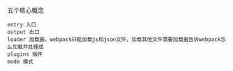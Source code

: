 五个核心概念

~~~
entry 入口
output 出口
loader 加载器，webpack只能加载js和json文件，加载其他文件需要加载器告诉webpack怎么加载并处理成
plugins 插件
mode 模式
~~~



